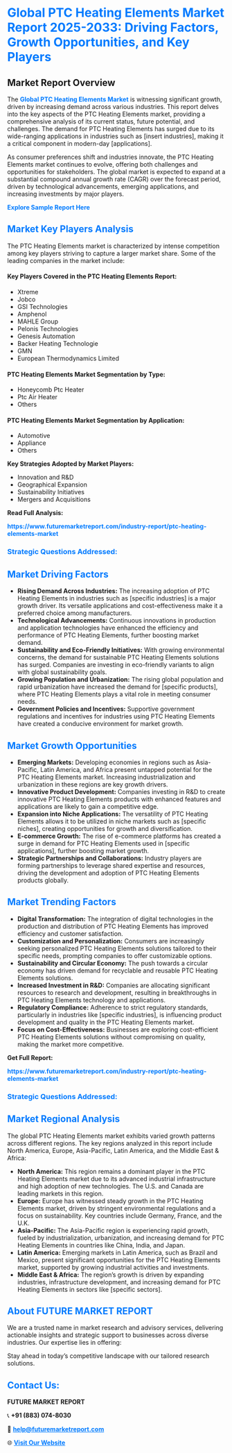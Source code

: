 <h1 style="color: #007BFF;">Global PTC Heating Elements Market Report 2025-2033: Driving Factors, Growth Opportunities, and Key Players</h1>

<section id="overview">
<h2>Market Report Overview</h2>
<p>The <a href="https://www.futuremarketreport.com/industry-report/ptc-heating-elements-market" style="color: #007BFF; text-decoration: none;"><strong>Global PTC Heating Elements Market</strong></a> is witnessing significant growth, driven by increasing demand across various industries. This report delves into the key aspects of the PTC Heating Elements market, providing a comprehensive analysis of its current status, future potential, and challenges. The demand for PTC Heating Elements has surged due to its wide-ranging applications in industries such as [insert industries], making it a critical component in modern-day [applications].</p>
<p>As consumer preferences shift and industries innovate, the PTC Heating Elements market continues to evolve, offering both challenges and opportunities for stakeholders. The global market is expected to expand at a substantial compound annual growth rate (CAGR) over the forecast period, driven by technological advancements, emerging applications, and increasing investments by major players.</p>
</section>

<section id="overview">
<p><a href="https://www.futuremarketreport.com/request-sample/reportId=75281" style="color: #007BFF; text-decoration: none;"><strong>Explore Sample Report Here</strong></a></p>
</section>

<section id="key-players">
<h2 style="color: #007BFF;">Market Key Players Analysis</h2>
<p>The PTC Heating Elements market is characterized by intense competition among key players striving to capture a larger market share. Some of the leading companies in the market include:</p>
<h4>Key Players Covered in the PTC Heating Elements Report:</h4>
<ul><li>Xtreme</li><li>Jobco</li><li>GSI Technologies</li><li>Amphenol</li><li>MAHLE Group</li><li>Pelonis Technologies</li><li>Genesis Automation</li><li>Backer Heating Technologie</li><li>GMN</li><li>European Thermodynamics Limited</li></ul>
<h4>PTC Heating Elements Market Segmentation by Type:</h4>
<ul><li>Honeycomb Ptc Heater</li><li>Ptc Air Heater</li><li>Others</li></ul>

<h4>PTC Heating Elements Market Segmentation by Application:</h4>
<ul><li>Automotive</li><li>Appliance</li><li>Others</li></ul>
<p><strong>Key Strategies Adopted by Market Players:</strong></p>
<ul>
<li>Innovation and R&D</li>
<li>Geographical Expansion</li>
<li>Sustainability Initiatives</li>
<li>Mergers and Acquisitions</li>
</ul>
</section>

<section>
<p><strong>Read Full Analysis: </strong></p><a href="https://www.futuremarketreport.com/industry-report/ptc-heating-elements-market" style="color: #007BFF; text-decoration: none;"><strong>https://www.futuremarketreport.com/industry-report/ptc-heating-elements-market</strong></a>
<h3 style="color: #007BFF;">Strategic Questions Addressed:</h3>
</section>

<section id="driving-factors">
<h2 style="color: #007BFF;">Market Driving Factors</h2>
<ul>
<li><strong>Rising Demand Across Industries:</strong> The increasing adoption of PTC Heating Elements in industries such as [specific industries] is a major growth driver. Its versatile applications and cost-effectiveness make it a preferred choice among manufacturers.</li>
<li><strong>Technological Advancements:</strong> Continuous innovations in production and application technologies have enhanced the efficiency and performance of PTC Heating Elements, further boosting market demand.</li>
<li><strong>Sustainability and Eco-Friendly Initiatives:</strong> With growing environmental concerns, the demand for sustainable PTC Heating Elements solutions has surged. Companies are investing in eco-friendly variants to align with global sustainability goals.</li>
<li><strong>Growing Population and Urbanization:</strong> The rising global population and rapid urbanization have increased the demand for [specific products], where PTC Heating Elements plays a vital role in meeting consumer needs.</li>
<li><strong>Government Policies and Incentives:</strong> Supportive government regulations and incentives for industries using PTC Heating Elements have created a conducive environment for market growth.</li>
</ul>
</section>

<section id="growth-opportunities">
<h2 style="color: #007BFF;">Market Growth Opportunities</h2>
<ul>
<li><strong>Emerging Markets:</strong> Developing economies in regions such as Asia-Pacific, Latin America, and Africa present untapped potential for the PTC Heating Elements market. Increasing industrialization and urbanization in these regions are key growth drivers.</li>
<li><strong>Innovative Product Development:</strong> Companies investing in R&D to create innovative PTC Heating Elements products with enhanced features and applications are likely to gain a competitive edge.</li>
<li><strong>Expansion into Niche Applications:</strong> The versatility of PTC Heating Elements allows it to be utilized in niche markets such as [specific niches], creating opportunities for growth and diversification.</li>
<li><strong>E-commerce Growth:</strong> The rise of e-commerce platforms has created a surge in demand for PTC Heating Elements used in [specific applications], further boosting market growth.</li>
<li><strong>Strategic Partnerships and Collaborations:</strong> Industry players are forming partnerships to leverage shared expertise and resources, driving the development and adoption of PTC Heating Elements products globally.</li>
</ul>
</section>

<section id="trending-factors">
<h2 style="color: #007BFF;">Market Trending Factors</h2>
<ul>
<li><strong>Digital Transformation:</strong> The integration of digital technologies in the production and distribution of PTC Heating Elements has improved efficiency and customer satisfaction.</li>
<li><strong>Customization and Personalization:</strong> Consumers are increasingly seeking personalized PTC Heating Elements solutions tailored to their specific needs, prompting companies to offer customizable options.</li>
<li><strong>Sustainability and Circular Economy:</strong> The push towards a circular economy has driven demand for recyclable and reusable PTC Heating Elements solutions.</li>
<li><strong>Increased Investment in R&D:</strong> Companies are allocating significant resources to research and development, resulting in breakthroughs in PTC Heating Elements technology and applications.</li>
<li><strong>Regulatory Compliance:</strong> Adherence to strict regulatory standards, particularly in industries like [specific industries], is influencing product development and quality in the PTC Heating Elements market.</li>
<li><strong>Focus on Cost-Effectiveness:</strong> Businesses are exploring cost-efficient PTC Heating Elements solutions without compromising on quality, making the market more competitive.</li>
</ul>
</section>

<section>
<p><strong>Get Full Report: </strong></p><a href="https://www.futuremarketreport.com/industry-report/ptc-heating-elements-market" style="color: #007BFF; text-decoration: none;"><strong>https://www.futuremarketreport.com/industry-report/ptc-heating-elements-market</strong></a>
<h3 style="color: #007BFF;">Strategic Questions Addressed:</h3>
</section>


<section id="regional-analysis">
<h2 style="color: #007BFF;">Market Regional Analysis</h2>
<p>The global PTC Heating Elements market exhibits varied growth patterns across different regions. The key regions analyzed in this report include North America, Europe, Asia-Pacific, Latin America, and the Middle East & Africa:</p>
<ul>
<li><strong>North America:</strong> This region remains a dominant player in the PTC Heating Elements market due to its advanced industrial infrastructure and high adoption of new technologies. The U.S. and Canada are leading markets in this region.</li>
<li><strong>Europe:</strong> Europe has witnessed steady growth in the PTC Heating Elements market, driven by stringent environmental regulations and a focus on sustainability. Key countries include Germany, France, and the U.K.</li>
<li><strong>Asia-Pacific:</strong> The Asia-Pacific region is experiencing rapid growth, fueled by industrialization, urbanization, and increasing demand for PTC Heating Elements in countries like China, India, and Japan.</li>
<li><strong>Latin America:</strong> Emerging markets in Latin America, such as Brazil and Mexico, present significant opportunities for the PTC Heating Elements market, supported by growing industrial activities and investments.</li>
<li><strong>Middle East & Africa:</strong> The region’s growth is driven by expanding industries, infrastructure development, and increasing demand for PTC Heating Elements in sectors like [specific sectors].</li>
</ul>
</section>

<footer>
<h2 style="color: #007BFF;">About FUTURE MARKET REPORT</h2>
<p>We are a trusted name in market research and advisory services, delivering actionable insights and strategic support to businesses across diverse industries. Our expertise lies in offering:</p>

<p>Stay ahead in today’s competitive landscape with our tailored research solutions.</p>

<h2 style="color: #007BFF;">Contact Us:</h2>
<p><strong>FUTURE MARKET REPORT</strong></p>
<p>📞 <strong>+91 (883) 074-8030</strong></p>
<p>📧 <strong><a href="mailto:help@futuremarketreport.com" style="color: #007BFF;">help@futuremarketreport.com</a></strong></p>
<p>🌐 <strong><a href="https://www.futuremarketreport.com/" style="color: #007BFF;">Visit Our Website</a></strong></p>
</footer>